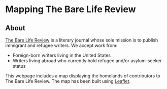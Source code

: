 # Mapping The Bare Life Review

## About

[The Bare Life Review](https://barelifereview.org) is a literary journal whose sole mission is to publish immigrant and refugee writers. We accept work from:

- Foreign-born writers living in the United States
- Writers living abroad who currently hold refugee and/or asylum-seeker status

This webpage includes a map displaying the homelands of contributors to The Bare Life Review. The map has been built using [Leaflet](https://leafletjs.com/examples/quick-start/).

